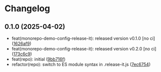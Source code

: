 # Changelog

## 0.1.0 (2025-04-02)

* feat(monorepo-demo-config-release-it): released version v0.1.0 [no ci] ([1626af9](https://github.com/cawabunga/demo-monorepo/commit/1626af9))
* feat(monorepo-demo-config-release-it): released version v0.2.0 [no ci] ([173c6c9](https://github.com/cawabunga/demo-monorepo/commit/173c6c9))
* feat(repo): initial ([9bb716f](https://github.com/cawabunga/demo-monorepo/commit/9bb716f))
* refactor(repo): switch to ES module syntax in .release-it.js ([7ec6754](https://github.com/cawabunga/demo-monorepo/commit/7ec6754))
